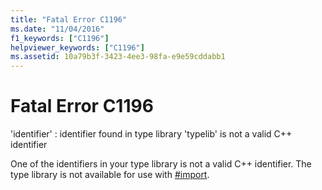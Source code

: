 ```yaml
---
title: "Fatal Error C1196"
ms.date: "11/04/2016"
f1_keywords: ["C1196"]
helpviewer_keywords: ["C1196"]
ms.assetid: 10a79b3f-3423-4ee3-98fa-e9e59cddabb1
---
```

# Fatal Error C1196

'identifier' : identifier found in type library 'typelib' is not a valid C++ identifier

One of the identifiers in your type library is not a valid C++ identifier. The type library is not available for use with [#import](../../preprocessor/hash-import-directive-cpp.md).

